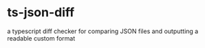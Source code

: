 # ts-json-diff
a typescript diff checker for comparing JSON files and outputting a readable custom format
